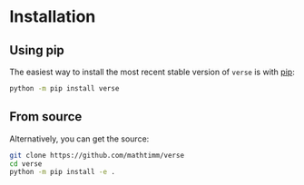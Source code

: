 # Installation

## Using pip

The easiest way to install the most recent stable version of `verse` is
with [pip](https://pip.pypa.io):

```bash
python -m pip install verse
```

## From source

Alternatively, you can get the source:

```bash
git clone https://github.com/mathtimm/verse
cd verse
python -m pip install -e .
```
